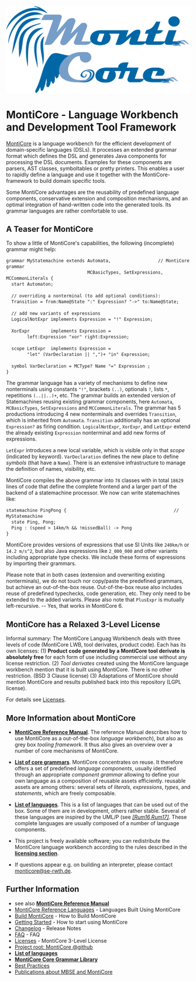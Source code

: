 <!-- (c) https://github.com/MontiCore/monticore -->
<center>
  <div style="text-align:center" ><img src="mc-logo.png" /></div>
</center>

# MontiCore - Language Workbench and Development Tool Framework 

[MontiCore](http://www.monticore.de) is a language workbench for the efficient 
development of domain-specific languages (DSLs). It processes an extended 
grammar format which defines the DSL and generates Java components for processing 
the DSL documents. Examples for these components are parsers, 
AST classes, symboltables or pretty printers.
This enables a user to rapidly define a language and use it together 
with the MontiCore-framework to build domain specific tools. 

Some MontiCore advantages are the reusability of predefined language 
components, conservative extension and composition mechanisms, and an 
optimal integration of hand-written code into the generated tools. Its 
grammar languages are rather comfortable to use. 

## A Teaser for MontiCore

To show a little of MontiCore's capabilities, the following (incomplete) 
grammar might help:

    grammar MyStatemachine extends Automata,                  // MontiCore grammar 
                                   MCBasicTypes, SetExpressions, MCCommonLiterals {     
      start Automaton;
    
      // overriding a nonterminal (to add optional conditions):
      Transition = from:Name@State ":" Expression? "->" to:Name@State;

      // add new variants of expressions
      LogicalNotExpr implements Expression = "!" Expression;

      XorExpr        implements Expression =
            left:Expression "xor" right:Expression;

      scope LetExpr  implements Expression =
            "let" (VarDeclaration || ",")+ "in" Expression;

      symbol VarDeclaration = MCType? Name "=" Expression ;
    }

The grammar language has a variety of mechanisms to define
new nonterminals using constants `"!"`, 
brackets `(..)`, optionals `?`, lists `*`, repetitions `(..||..)+`, etc. 
The grammar builds an extended version of Statemachines reusing
existing grammar components, here `Automata`, `MCBasicTypes`, `SetExpressions` and `MCCommonLiterals`.
The grammar has 5 productions introducing 4 new nonterminals
and overrides `Transition`,
which is inherited from `Automata`.
`Transition` additionally has an optional `Expression?` as firing condition.
`LogicalNotExpr`, `XorExpr`, and `LetExpr` extend the already existing
`Expression` nonterminal and add new forms of expressions.

`LetExpr` introduces a new local variable, which is
visible only in that _scope_ (indicated by keyword).
`VarDeclaration` defines the new place to define _symbols_ (that have a `Name`).
There is an extensive infrastructure to manage the definition of names, visibility, etc.

MontiCore compiles the above grammar 
into `78` classes with in 
total `18629` lines of code that define the complete
frontend and a larger part of the backend of
a statemachine processor.
We now can write statemachines like:

    statemachine PingPong {                                         // MyStatemachine
      state Ping, Pong;
      Ping : (speed > 14km/h && !missedBall) -> Pong
    }

MontiCore provides versions of expressions that use SI
Units like `240km/h` or `14.2 m/s^2`, but also Java 
expressions like `2_000_000` and other variants including
appropriate type checks.
We include these forms of expressions by importing their grammars.

Please note that in both cases (extension and
overwriting existing nonterminals), we do not 
touch nor copy/paste the predefined grammars,
but achieve an out-of-the-box reuse.
Out-of-the-box reuse also includes reuse of
predefined typechecks, code generation, etc. 
They only need to be extended to the added variants.
Please also note that `PlusExpr` is mutually left-recursive.
-- Yes, that works in MontiCore 6.

## MontiCore has a Relaxed 3-Level License  

Informal summary: 
The MontiCore Languag Workbench deals with three levels of code 
(MontiCore LWB, tool derivates, product code). Each has its own licenses: 
(1) **Product code generated by a MontiCore tool derivate 
is absolutely free** for each form of use 
including commercial use without any license restriction. 
(2) *Tool derivates* created using the MontiCore language 
workbench mention that it is built using MontiCore. There is 
no other restriction. (BSD 3 Clause license) 
(3) Adaptations of MontiCore should mention MontiCore and 
results published back into this repository (LGPL license). 

For details see [Licenses](00.org/Licenses/LICENSE-MONTICORE-3-LEVEL.md).


## More Information about MontiCore

* [**MontiCore Reference Manual**](http://monticore.de/MontiCore_Reference-Manual.2017.pdf).
   The reference Manual describes how to use MontiCore as a out-of-the-box 
   *language workbench*), but also as grey box *tooling framework*.
   It thus also gives an overview over a number of core mechanisms of MontiCore.

* [**List of core grammars**](monticore-grammar/src/main/grammars/de/monticore/Grammars.md).
   MontiCore concentrates on reuse. It therefore offers a set of
   predefined *language components*, usually identified through an appropriate 
   *component grammar* allowing to define your own language as a
   composition of reusable assets efficiently. reusable assets are among others: 
   several sets of *literals*, *expressions*, *types*, and *statements*, 
   which are freely composable.

* [**List of languages**](docs/Languages.md).
   This is a list of languages that can be used out of the box. Some of them
   are in development, others rather stable. Several of these languages
   are inspired by the UML/P (see [*[Rum16,Rum17]*](http://mbse.se-rwth.de/).
   These complete languages are usually composed of a number of language
   components.

* This project is freely available software; you can redistribute 
  the MontiCore language workbench according to the rules described
  in the [**licensing section**](00.org/Licenses/LICENSE-MONTICORE-3-LEVEL.md).

* If questions appear e.g. on building an interpreter, please contact 
  monticore@se-rwth.de. 
    
## Further Information

* see also [**MontiCore Reference Manual**](http://www.monticore.de/)
* [MontiCore Reference Languages](docs/DevelopedLanguages.md) - Languages Built Using MontiCore
* [Build MontiCore](docs/BuildMontiCore.md) - How to Build MontiCore
* [Getting Started](docs/GettingStarted.md) - How to start using MontiCore
* [Changelog](00.org/Explanations/CHANGELOG.md) - Release Notes
* [FAQ](00.org/Explanations/FAQ.md) - FAQ 
* [Licenses](00.org/Licenses/LICENSE-MONTICORE-3-LEVEL.md) - MontiCore 3-Level License
* [Project root: MontiCore @github](https://github.com/MontiCore/monticore)
* [**List of languages**](https://git.rwth-aachen.de/monticore/monticore/-/blob/dev/docs/Languages.md)
* [**MontiCore Core Grammar Library**](https://git.rwth-aachen.de/monticore/monticore/blob/dev/monticore-grammar/src/main/grammars/de/monticore/Grammars.md)
* [Best Practices](docs/BestPractices.md)
* [Publications about MBSE and MontiCore](https://www.se-rwth.de/publications/)

